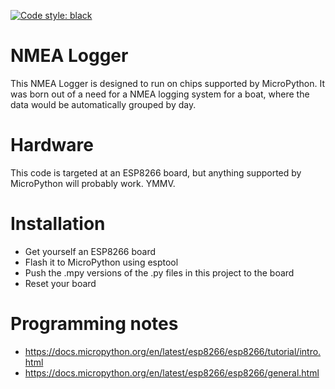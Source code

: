[![Code style: black](https://img.shields.io/badge/code%20style-black-000000.svg)](https://github.com/ambv/black)

# NMEA Logger

This NMEA Logger is designed to run on chips supported by MicroPython. It was born out of a need for a NMEA logging system for a boat, where the data would be automatically grouped by day.

# Hardware

This code is targeted at an ESP8266 board, but anything supported by MicroPython will probably work. YMMV.

# Installation

* Get yourself an ESP8266 board
* Flash it to MicroPython using esptool
* Push the .mpy versions of the .py files in this project to the board
* Reset your board

# Programming notes

* https://docs.micropython.org/en/latest/esp8266/esp8266/tutorial/intro.html
* https://docs.micropython.org/en/latest/esp8266/esp8266/general.html
